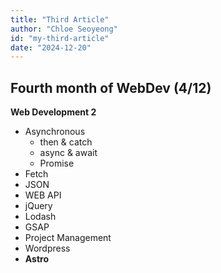 ```yaml
---
title: "Third Article"
author: "Chloe Seoyeong"
id: "my-third-article"
date: "2024-12-20"
---
```


## Fourth month of WebDev (4/12)

**Web Development 2**

- Asynchronous
  - then & catch
  - async & await
  - Promise
- Fetch
- JSON
- WEB API
- jQuery
- Lodash
- GSAP
- Project Management
- Wordpress
- **Astro**
